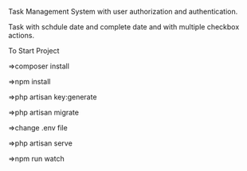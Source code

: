 Task Management System with user authorization and authentication.

Task with schdule date and complete date and with multiple checkbox actions.

To Start Project

=>composer install

=>npm install

=>php artisan key:generate

=>php artisan migrate

=>change .env file

=>php artisan serve

=>npm run watch
